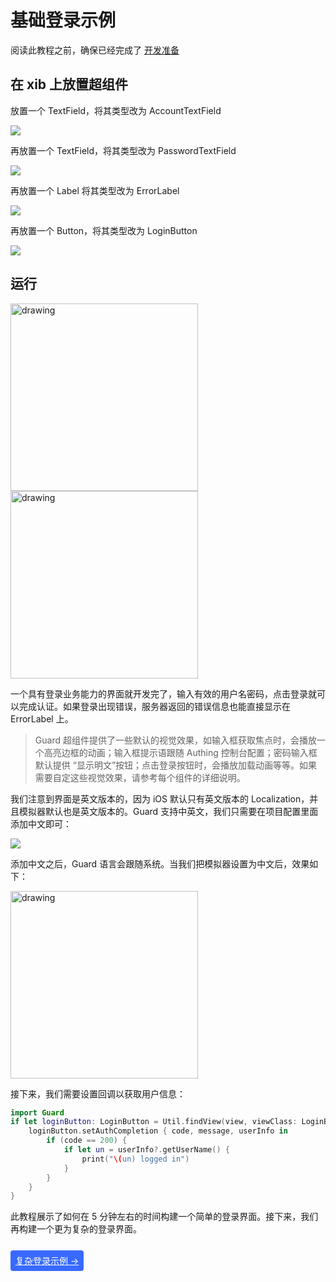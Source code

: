 # 基础登录示例

<LastUpdated/>

阅读此教程之前，确保已经完成了 [开发准备](/reference-new/Mobile-and-client-applications/sdk-for-ios/develop)

## 在 xib 上放置超组件

放置一个 TextField，将其类型改为 AccountTextField

![](./images/login1.png)

再放置一个 TextField，将其类型改为 PasswordTextField

![](./images/login2.png)

再放置一个 Label 将其类型改为 ErrorLabel

![](./images/login3.png)

再放置一个 Button，将其类型改为 LoginButton

![](./images/login4.png)

## 运行

<img src="./images/login5.png" alt="drawing" width="300"/>
<img src="./images/login6.png" alt="drawing" width="300"/>

一个具有登录业务能力的界面就开发完了，输入有效的用户名密码，点击登录就可以完成认证。如果登录出现错误，服务器返回的错误信息也能直接显示在 ErrorLabel 上。

>Guard 超组件提供了一些默认的视觉效果，如输入框获取焦点时，会播放一个高亮边框的动画；输入框提示语跟随 Authing 控制台配置；密码输入框默认提供 “显示明文”按钮；点击登录按钮时，会播放加载动画等等。如果需要自定这些视觉效果，请参考每个组件的详细说明。

我们注意到界面是英文版本的，因为 iOS 默认只有英文版本的 Localization，并且模拟器默认也是英文版本的。Guard 支持中英文，我们只需要在项目配置里面添加中文即可：

![](./images/login7.png)

添加中文之后，Guard 语言会跟随系统。当我们把模拟器设置为中文后，效果如下：

<img src="./images/login8.png" alt="drawing" width="300"/>

接下来，我们需要设置回调以获取用户信息：

```swift
import Guard
if let loginButton: LoginButton = Util.findView(view, viewClass: LoginButton.self) {
    loginButton.setAuthCompletion { code, message, userInfo in
        if (code == 200) {
            if let un = userInfo?.getUserName() {
                print("\(un) logged in")
            }
        }
    }
}
```

此教程展示了如何在 5 分钟左右的时间构建一个简单的登录界面。接下来，我们再构建一个更为复杂的登录界面。

<br>
<span style="background-color: #396aff;a:link:color:#FFF;padding:8px;border-radius: 4px;"><a href="./advanced-login.html" style="color:#FFF;">复杂登录示例 →</a>
</span>